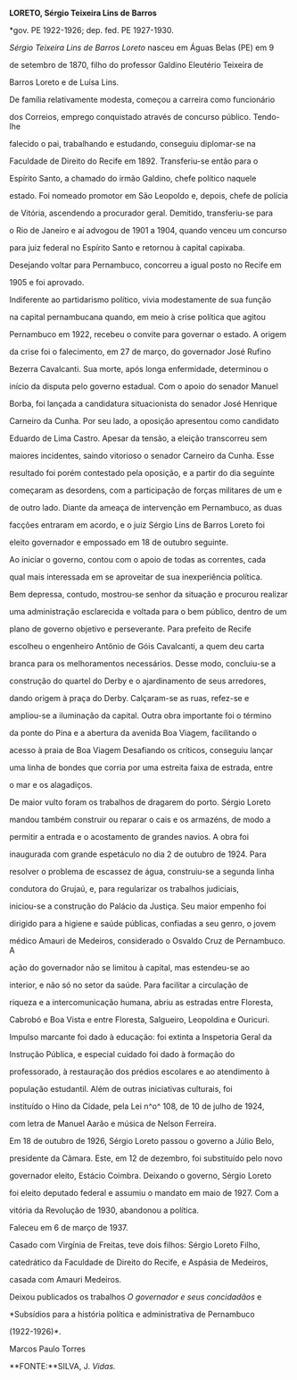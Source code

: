 **LORETO, Sérgio Teixeira Lins de Barros**



\*gov. PE 1922-1926; dep. fed. PE 1927-1930.



*Sérgio Teixeira Lins de Barros Loreto* nasceu em Águas Belas (PE) em 9

de setembro de 1870, filho do professor Galdino Eleutério Teixeira de

Barros Loreto e de Luísa Lins.



De família relativamente modesta, começou a carreira como funcionário

dos Correios, emprego conquistado através de concurso público. Tendo-lhe

falecido o pai, trabalhando e estudando, conseguiu diplomar-se na

Faculdade de Direito do Recife em 1892. Transferiu-se então para o

Espírito Santo, a chamado do irmão Galdino, chefe político naquele

estado. Foi nomeado promotor em São Leopoldo e, depois, chefe de polícia

de Vitória, ascendendo a procurador geral. Demitido, transferiu-se para

o Rio de Janeiro e aí advogou de 1901 a 1904, quando venceu um concurso

para juiz federal no Espírito Santo e retornou à capital capixaba.

Desejando voltar para Pernambuco, concorreu a igual posto no Recife em

1905 e foi aprovado.



Indiferente ao partidarismo político, vivia modestamente de sua função

na capital pernambucana quando, em meio à crise política que agitou

Pernambuco em 1922, recebeu o convite para governar o estado. A origem

da crise foi o falecimento, em 27 de março, do governador José Rufino

Bezerra Cavalcanti. Sua morte, após longa enfermidade, determinou o

início da disputa pelo governo estadual. Com o apoio do senador Manuel

Borba, foi lançada a candidatura situacionista do senador José Henrique

Carneiro da Cunha. Por seu lado, a oposição apresentou como candidato

Eduardo de Lima Castro. Apesar da tensão, a eleição transcorreu sem

maiores incidentes, saindo vitorioso o senador Carneiro da Cunha. Esse

resultado foi porém contestado pela oposição, e a partir do dia seguinte

começaram as desordens, com a participação de forças militares de um e

de outro lado. Diante da ameaça de intervenção em Pernambuco, as duas

facções entraram em acordo, e o juiz Sérgio Lins de Barros Loreto foi

eleito governador e empossado em 18 de outubro seguinte.



Ao iniciar o governo, contou com o apoio de todas as correntes, cada

qual mais interessada em se aproveitar de sua inexperiência política.

Bem depressa, contudo, mostrou-se senhor da situação e procurou realizar

uma administração esclarecida e voltada para o bem público, dentro de um

plano de governo objetivo e perseverante. Para prefeito de Recife

escolheu o engenheiro Antônio de Góis Cavalcanti, a quem deu carta

branca para os melhoramentos necessários. Desse modo, concluiu-se a

construção do quartel do Derby e o ajardinamento de seus arredores,

dando origem à praça do Derby. Calçaram-se as ruas, refez-se e

ampliou-se a iluminação da capital. Outra obra importante foi o término

da ponte do Pina e a abertura da avenida Boa Viagem, facilitando o

acesso à praia de Boa Viagem Desafiando os críticos, conseguiu lançar

uma linha de bondes que corria por uma estreita faixa de estrada, entre

o mar e os alagadiços.



De maior vulto foram os trabalhos de dragarem do porto. Sérgio Loreto

mandou também construir ou reparar o cais e os armazéns, de modo a

permitir a entrada e o acostamento de grandes navios. A obra foi

inaugurada com grande espetáculo no dia 2 de outubro de 1924. Para

resolver o problema de escassez de água, construiu-se a segunda linha

condutora do Grujaú, e, para regularizar os trabalhos judiciais,

iniciou-se a construção do Palácio da Justiça. Seu maior empenho foi

dirigido para a higiene e saúde públicas, confiadas a seu genro, o jovem

médico Amauri de Medeiros, considerado o Osvaldo Cruz de Pernambuco. A

ação do governador não se limitou à capital, mas estendeu-se ao

interior, e não só no setor da saúde. Para facilitar a circulação de

riqueza e a intercomunicação humana, abriu as estradas entre Floresta,

Cabrobó e Boa Vista e entre Floresta, Salgueiro, Leopoldina e Ouricuri.

Impulso marcante foi dado à educação: foi extinta a Inspetoria Geral da

Instrução Pública, e especial cuidado foi dado à formação do

professorado, à restauração dos prédios escolares e ao atendimento à

população estudantil. Além de outras iniciativas culturais, foi

instituído o Hino da Cidade, pela Lei n^o^ 108, de 10 de julho de 1924,

com letra de Manuel Aarão e música de Nelson Ferreira.



Em 18 de outubro de 1926, Sérgio Loreto passou o governo a Júlio Belo,

presidente da Câmara. Este, em 12 de dezembro, foi substituído pelo novo

governador eleito, Estácio Coimbra. Deixando o governo, Sérgio Loreto

foi eleito deputado federal e assumiu o mandato em maio de 1927. Com a

vitória da Revolução de 1930, abandonou a política.



Faleceu em 6 de março de 1937.



Casado com Virgínia de Freitas, teve dois filhos: Sérgio Loreto Filho,

catedrático da Faculdade de Direito do Recife, e Aspásia de Medeiros,

casada com Amauri Medeiros.



Deixou publicados os trabalhos *O governador e seus concidadãos* e

*Subsídios para a história política e administrativa de Pernambuco

(1922-1926)*.



Marcos Paulo Torres



**FONTE:**SILVA, J. *Vidas.*

